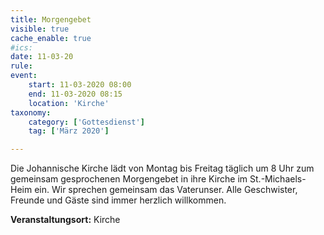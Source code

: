 ```yaml
---
title: Morgengebet
visible: true
cache_enable: true
#ics: 
date: 11-03-20
rule: 
event:
	start: 11-03-2020 08:00
	end: 11-03-2020 08:15
	location: 'Kirche'
taxonomy:
	category: ['Gottesdienst']
	tag: ['März 2020']

---
```

Die Johannische Kirche lädt von Montag bis Freitag täglich um 8 Uhr zum gemeinsam gesprochenen Morgengebet in ihre Kirche im St.-Michaels-Heim ein. Wir sprechen gemeinsam das Vaterunser. Alle Geschwister, Freunde und Gäste sind immer herzlich willkommen.



**Veranstaltungsort:** Kirche

